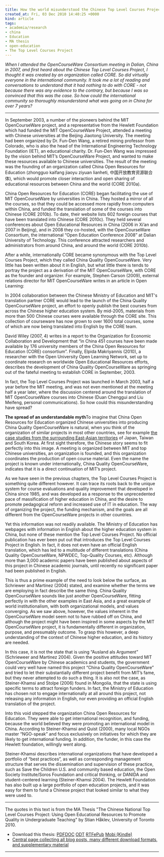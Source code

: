 ```yaml
---
title: How the world misunderstood the Chinese Top Level Courses Project
created_at: Fri, 03 Dec 2010 14:40:25 +0000
kind: article
tags:
- academia/research
- china
- Education
- MA thesis
- open-education
- The Top Level Courses Project
---
```


*When I attended the OpenCourseWare Consortium meeting in Dalian, China
in 2007, and first heard about the Chinese Top Level Courses Project, I
thought it was created by an organization called CORE. So did virtually
everyone in the international community. It took me a lot of reading and
conversations to understand that it had nothing to do with CORE - not
because there was any evidence to the contrary, but because I was so
convinced that this was the case. So how could the international
community so thoroughly misunderstand what was going on in China for
over 7 years?*

* * * * *

In September 2003, a number of the pioneers behind the MIT
OpenCourseWare project, and a representative from the Hewlett Foundation
which had funded the MIT OpenCourseWare Project, attended a meeting with
Chinese universities at the Beijing Jiaotong University. The meeting had
been organized by Dr. Fun-Den Wang, a retired mining professor from
Colorado, who is also the head of the International Engineering
Technology Foundation (IET), an educational charity. Dr. Fun-Den Wang
was impressed by the vision behind MIT’s OpenCourseWare Project, and
wanted to make these resources available to Chinese universities. The
result of the meeting was the founding of an organization called China
Open Resources for Education (zhongguo kaifang jiaoyu ziyuan lianheti,
中国开放教育资源联合体), which would promote closer interaction and open
sharing of educational resources between China and the world (CORE
2010a).

China Open Resources for Education (CORE) began facilitating the use of
MIT OpenCourseWare by universities in China. They hosted a mirror of all
the courses, so that they could be accessed more rapidly from computers
within China, and funded the translation of some of the courses into
Chinese (CORE 2010b). To date, their website lists 602 foreign courses
that have been translated into Chinese (CORE 2010c). They held several
conferences about Open Educational Resources in China (2006 in Xi’an and
2007 in Beijing), and in 2008 they co-hosted, with the OpenCourseWare
Consortium, the international “Open Education Conference 2008” at Dalian
University of Technology. This conference attracted researchers and
administrators from around China, and around the world (CORE 2010b).

After a while, internationally CORE became synonymous with the Top Level
Courses Project, which they called China Quality OpenCourseWare. Very
little has been written about it in English, but what little there is
tends to portray the project as a derivation of the MIT OpenCourseWare,
with CORE as the founder and organizer. For example, Stephen Carson
(2009), external relations director for MIT OpenCourseWare writes in an
article in Open Learning:

In 2004 collaboration between the Chinese Ministry of Education and
MIT's translation partner CORE would lead to the launch of the China
Quality OpenCourseWare project, an effort to openly publish the best
courses from across the Chinese higher education system. By mid-2005,
materials from more than 500 Chinese courses were available through the
CORE site. This collection of courseware has now grown to over 1600
total courses, some of which are now being translated into English by
the CORE team.

David Wiley (2007, 4) writes in a report to the Organization for
Economic Collaboration and Development that “in China 451 courses have
been made available by 176 university members of the China Open
Resources for Education (CORE) consortium”. Finally, Elpida Makriyannis
(2010), a researcher with the Open University Open Learning Network, set
up to coordinate research on worldwide Open Educational Resources
efforts, describes the development of China Quality OpenCourseWare as
springing out of the fateful meeting to establish CORE in September,
2003.

In fact, the Top Level Courses Project was launched in March 2003, half
a year before the MIT meeting, and was not even mentioned at the meeting
half a year later, where the discussion centered around the translation
of MIT OpenCourseWare courses into Chinese (Duan Chenggui and Liu
Meifeng, personal communications). So how could this misunderstanding
have spread?

**The spread of an understandable myth**To imagine that China Open
Resources for Education organized Chinese universities into producing
China Quality OpenCourseWare is natural, when you think of the
organization of similar projects in most other countries, see for
example [the case studies from the surrounding East-Asian
territories](http://reganmian.net/blog/2010/12/02/case-studies-of-opencourseware-in-japan-taiwan-and-south-korea/)
of Japan, Taiwan and South Korea. At first sight therefore, the Chinese
story seems to fit perfectly into this image. A meeting is organized
between MIT and top Chinese universities, an organization is founded,
and this organization coordinates the production of open course
material. Even the name the project is known under internationally,
China Quality OpenCourseWare, indicates that it is a direct continuation
of MIT’s project.

As we have seen in the previous chapters, the Top Level Courses Project
is something quite different however. It can trace its roots back to the
unique system for course evaluations and quality improvement that
developed in China since 1985, and was developed as a response to the
unprecedented pace of massification of higher education in China, and
the desire to promote pedagogical reform and increased use of IT in
education. The way of organizing the project, the funding mechanism, and
the goals are all different from the OpenCourseWare projects in other
countries.

Yet this information was not readily available. The Ministry of
Education has webpages with information in English about the higher
education system in China, but none of these mention the Top Level
Courses Project. No official publication has ever been put out that
introduces the Top Level Courses Project in English. In fact, it does
not even have an official English translation, which has led to a
multitude of different translations (China Quality OpenCourseWare,
NPWDEC, Top-Quality Courses, etc). Although more than 3,000 academic
papers have been published about aspects of this project in Chinese
academic journals, until recently no significant paper had been
published in English.

This is thus a prime example of the need to look below the surface, as
Schriewer and Martinez (2004) stated, and examine whether the terms we
are employing in fact describe the same thing. China Quality
OpenCourseWare sounds like just another OpenCourseWare, fitting
perfectly in with the other examples in East Asia, and a great example
of world institutionalism, with both organizational models, and values
converging. As we saw above, however, the values inherent in the
OpenCourseWare model seem not to have rubbed off on China, and although
the project might have been inspired in some aspects by the MIT
OpenCourseWare project, it is fundamentally different in organization,
purpose, and presumably outcome. To grasp this however, a deep
understanding of the context of Chinese higher education, and its
history are needed.

In this case, it is not the state that is using “Ausland als Argument”
(Schrieweer and Martinez 2004). Given the positive attitudes toward MIT
OpenCourseWare by Chinese academics and students, the government could
very well have named this project “China Quality OpenCourseWare” and
tried to let their substantially different project benefit from MIT’s
fame, but they never attempted to do such a thing. It is also not the
case, as Steiner-Khamsi and Stolpe (2006) found in Mongolia, that the
state is using specific terms to attract foreign funders. In fact, the
Ministry of Education has chosen not to engage internationally at all
around this project, not releasing any information in English, nor even
providing an official English translation of the project.

Into this void stepped the organization China Open Resources for
Education. They were able to get international recognition, and funding,
because the world believed they were promoting an international model in
China. According to Steiner-Khamsi and Quist (2000), many local NGOs
master “NGO-speak” and focus exclusively on initiatives for which they
are likely to get international funding. In addition, the funder, in
this case the Hewlett foundation, willingly went along.

Steiner-Khamsi describes international organizations that have developed
a portfolio of “best practices”, as well as corresponding management
structure that serves the dissemination and supervision of these
practice, such as Save the Children U.S. and community based education,
the Open Society Institute/Soros Foundation and critical thinking, or
DANIDA and student-centered learning (Steiner-Khamsi 2004). The Hewlett
Foundation has also built up a large portfolio of open education
projects, and it was easy for them to fund a Chinese project that looked
similar to what they were used to.

* * * * *

The quotes in this text is from the MA Thesis "The Chinese National Top
Level Courses Project: Using Open Educational Resources to Promote
Quality in Undergraduate Teaching" by Stian Håklev, University of
Toronto 2010.

-   Download this thesis:
  [PDF](http://reganmian.net/top-level-courses/Haklev_Stian_201009_MA_thesis.pdf)[DOC](http://reganmian.net/top-level-courses/Haklev_Stian_201009_MA_thesis.doc)
  [ODT](http://reganmian.net/top-level-courses/Haklev_Stian_201009_MA_thesis.odt)
  [RTF](http://reganmian.net/top-level-courses/Haklev_Stian_201009_MA_thesis.rtf)[ePub](http://reganmian.net/top-level-courses/top-level-courses.epub)
  [Mobi
  (Kindle)](http://reganmian.net/top-level-courses/top-level-courses.mobi)
-   [Central page collecting all blog posts, many different download
  formats, and supplementary
  material](http://http://reganmian.net/top-level-courses)

* * * * *
